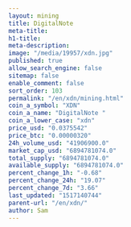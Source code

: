 ```yaml
---
layout: mining
title: DigitalNote
meta-title: 
h1-title: 
meta-description: 
image: "/media/19957/xdn.jpg"
published: true
allow_search_engine: false
sitemap: false
enable_comment: false
sort_order: 103
permalink: "/en/xdn/mining.html"
coin_a_symbol: "XDN"
coin_a_name: "DigitalNote "
coin_a_lower_case: "xdn"
price_usd: "0.0375542"
price_btc: "0.00000320"
24h_volume_usd: "41906900.0"
market_cap_usd: "6894781074.0"
total_supply: "6894781074.0"
available_supply: "6894781074.0"
percent_change_1h: "-0.68"
percent_change_24h: "19.07"
percent_change_7d: "3.66"
last_updated: "1517140744"
parent-url: "/en/xdn/"
author: Sam
---
```


